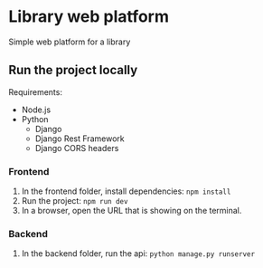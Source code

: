 # Library web platform
Simple web platform for a library

## Run the project locally

Requirements:
- Node.js
- Python
    - Django
    - Django Rest Framework
    - Django CORS headers

### Frontend
1. In the frontend folder, install dependencies:
```npm install```
2. Run the project:
```npm run dev```
3. In a browser, open the URL that is showing on the terminal.

### Backend
1. In the backend folder, run the api:
```python manage.py runserver```
